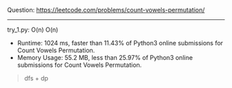 Question: https://leetcode.com/problems/count-vowels-permutation/

---

try_1.py: O(n) O(n)

* Runtime: 1024 ms, faster than 11.43% of Python3 online submissions for Count Vowels Permutation.
* Memory Usage: 55.2 MB, less than 25.97% of Python3 online submissions for Count Vowels Permutation.

> dfs + dp
